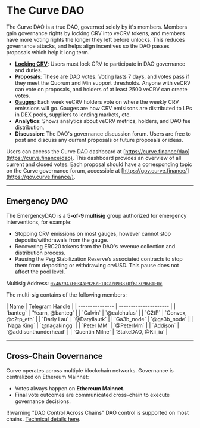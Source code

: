 <h1>The Curve DAO</h1>

The Curve DAO is a true DAO, governed solely by it's members.  Members gain governance rights by locking CRV into veCRV tokens, and members have more voting rights the longer they left before unlocks.  This reduces governance attacks, and helps align incentives so the DAO passes proposals which help it long term.

* [**Locking CRV**](./locking-crv.md): Users must lock CRV to participate in DAO governance and duties.
* [**Proposals**](./proposals.md): These are DAO votes.  Voting lasts 7 days, and votes pass if they meet the Quorum and Min support thresholds.  Anyone with veCRV can vote on proposals, and holders of at least 2500 veCRV can create votes.
* [**Gauges**](./gauges.md): Each week veCRV holders vote on where the weekly CRV emissions will go.  Gauges are how CRV emisisons are distributed to LPs in DEX pools, suppliers to lending markets, etc.
* **Analytics**: Shows analytics about veCRV metrics, holders, and DAO fee distribution.
* **Discussion**: The DAO's governance discussion forum.  Users are free to post and discuss any current proposals or future proposals or ideas.

Users can access the Curve DAO dashboard at [https://curve.finance/dao](https://curve.finance/dao). This dashboard provides an overview of all current and closed votes. Each proposal should have a corresponding topic on the Curve governance forum, accessible at [https://gov.curve.finance/](https://gov.curve.finance/).

---

## **Emergency DAO**

The EmergencyDAO is a **5-of-9 multisig** group authorized for emergency interventions, for example:

* Stopping CRV emissions on most gauges, however cannot stop deposits/withdrawals from the gauge.
* Recovering ERC20 tokens from the DAO's revenue collection and distribution process.
* Pausing the Peg Stabilization Reserve’s associated contracts to stop them from depositing or withdrawing crvUSD. This pause does not affect the pool level.

Multisig Address: [`0x467947EE34aF926cF1DCac093870f613C96B1E0c`](https://etherscan.io/address/0x467947EE34aF926cF1DCac093870f613C96B1E0c)

The multi-sig contains of the following members:

<div class="centered" markdown="block">
| Name            | Telegram Handle       |
| --------------- | --------------------- |
| `banteg`        | `Yearn, @banteg`      |
| `Calvin`        | `@calchulus`          |
| `C2tP`          | `Convex, @c2tp_eth`   |
| `Darly Lau`     | `@Daryllautk`         |
| `Ga3b_node`     | `@ga3b_node`          |
| `Naga King`     | `@nagakingg`          |
| `Peter MM`      | `@PeterMm`            |
| `Addison`       | `@addisonthunderhead` |
| `Quentin Milne` | `StakeDAO, @Kii_iu`   |
</div>

---

## **Cross-Chain Governance**

Curve operates across multiple blockchain networks. Governance is centralized on Ethereum Mainnet:

* Votes always happen on **Ethereum Mainnet**.
* Final vote outcomes are communicated cross-chain to execute governance decisions.

!!!warning "DAO Control Across Chains"
    DAO control is supported on most chains.  [Technical details here](https://docs.curve.finance/governance/x-gov/overview/).
